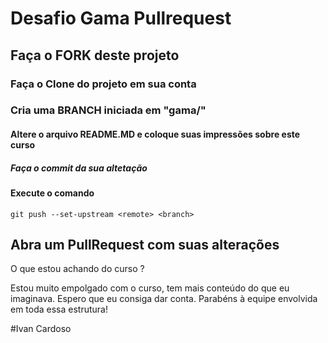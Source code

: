 # Desafio Gama Pullrequest

## Faça o FORK deste projeto

### Faça o Clone do projeto em sua conta

### Cria uma BRANCH iniciada em "gama/"

#### Altere o arquivo README.MD e coloque suas impressões sobre este curso

##### Faça o commit da sua altetação

#### Execute o comando

`git push --set-upstream <remote> <branch>`

## Abra um PullRequest com suas alterações

O que estou achando do curso ?

Estou muito empolgado com o curso, tem mais conteúdo do que eu imaginava.
Espero que eu consiga dar conta.
Parabéns à equipe envolvida em toda essa estrutura!

#Ivan Cardoso
